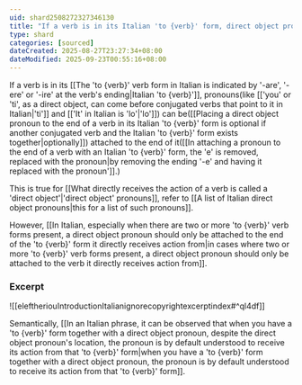 ```yaml
---
uid: shard2508272327346130
title: "If a verb is in its Italian 'to {verb}' form, direct object pronouns can be attached to the end of it"
type: shard
categories: [sourced]
dateCreated: 2025-08-27T23:27:34+08:00
dateModified: 2025-09-23T00:55:16+08:00
---
```

If a verb is in its [[The 'to {verb}' verb form in Italian is indicated by '-are', '-ere' or '-ire' at the verb's ending|Italian 'to {verb}']], pronouns(like [['you' or  'ti', as a direct object, can come before conjugated verbs that point to it in Italian|'ti']] and [['It' in Italian is 'lo'|'lo']]) can be([[Placing a direct object pronoun to the end of a verb in its Italian 'to {verb}' form is optional if another conjugated verb and the Italian 'to {verb}' form exists together|optionally]]) attached to the end of it([[In attaching a pronoun to the end of a verb with an Italian 'to {verb}' form, the 'e' is removed, replaced with the pronoun|by removing the ending '-e' and having it replaced with the pronoun']].)

This is true for [[What directly receives the action of a verb is called a 'direct object'|'direct object' pronouns]], refer to [[A list of Italian direct object pronouns|this for a list of such pronouns]].

However, [[In Italian, especially when there are two or more 'to {verb}' verb forms present, a direct object pronoun should only be attached to the end of the 'to {verb}' form it directly receives action from|in cases where two or more 'to {verb}' verb forms present, a direct object pronoun should only be attached to the verb it directly receives action from]].
### Excerpt
![[eleftheriouIntroductionItalianignorecopyrightexcerptindex#^ql4df]]

Semantically, [[In an Italian phrase, it can be observed that when you have a 'to {verb}' form together with a direct object pronoun, despite the direct object pronoun's location, the pronoun is by default understood to receive its action from that 'to {verb}' form|when you have a 'to {verb}' form together with a direct object pronoun, the pronoun is by default understood to receive its action from that 'to {verb}' form]].